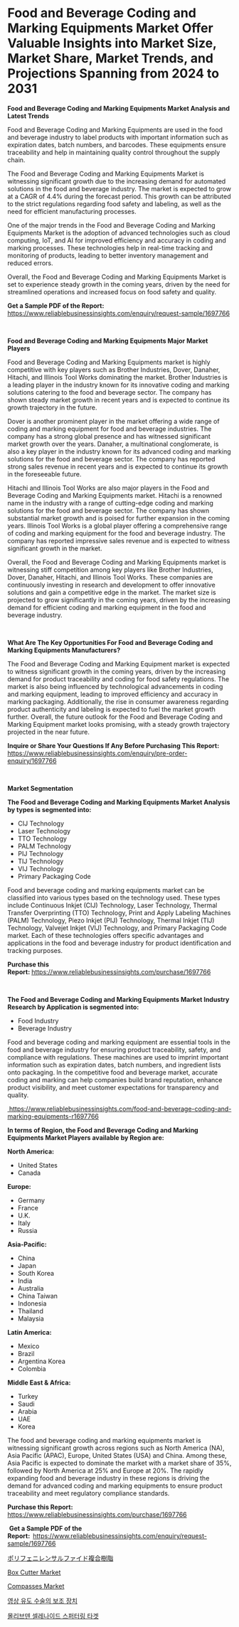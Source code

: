 <p><h1>Food and Beverage Coding and Marking Equipments Market Offer Valuable Insights into Market Size, Market Share, Market Trends, and Projections Spanning from 2024 to 2031</h1></p><p><strong>Food and Beverage Coding and Marking Equipments Market Analysis and Latest Trends</strong></p>
<p><p>Food and Beverage Coding and Marking Equipments are used in the food and beverage industry to label products with important information such as expiration dates, batch numbers, and barcodes. These equipments ensure traceability and help in maintaining quality control throughout the supply chain.</p><p>The Food and Beverage Coding and Marking Equipments Market is witnessing significant growth due to the increasing demand for automated solutions in the food and beverage industry. The market is expected to grow at a CAGR of 4.4% during the forecast period. This growth can be attributed to the strict regulations regarding food safety and labeling, as well as the need for efficient manufacturing processes.</p><p>One of the major trends in the Food and Beverage Coding and Marking Equipments Market is the adoption of advanced technologies such as cloud computing, IoT, and AI for improved efficiency and accuracy in coding and marking processes. These technologies help in real-time tracking and monitoring of products, leading to better inventory management and reduced errors.</p><p>Overall, the Food and Beverage Coding and Marking Equipments Market is set to experience steady growth in the coming years, driven by the need for streamlined operations and increased focus on food safety and quality.</p></p>
<p><strong>Get a Sample PDF of the Report:&nbsp;</strong> <a href="https://www.reliablebusinessinsights.com/enquiry/request-sample/1697766">https://www.reliablebusinessinsights.com/enquiry/request-sample/1697766</a></p>
<p>&nbsp;</p>
<p><strong>Food and Beverage Coding and Marking Equipments Major Market Players</strong></p>
<p><p>Food and Beverage Coding and Marking Equipments market is highly competitive with key players such as Brother Industries, Dover, Danaher, Hitachi, and Illinois Tool Works dominating the market. Brother Industries is a leading player in the industry known for its innovative coding and marking solutions catering to the food and beverage sector. The company has shown steady market growth in recent years and is expected to continue its growth trajectory in the future. </p><p>Dover is another prominent player in the market offering a wide range of coding and marking equipment for food and beverage industries. The company has a strong global presence and has witnessed significant market growth over the years. Danaher, a multinational conglomerate, is also a key player in the industry known for its advanced coding and marking solutions for the food and beverage sector. The company has reported strong sales revenue in recent years and is expected to continue its growth in the foreseeable future.</p><p>Hitachi and Illinois Tool Works are also major players in the Food and Beverage Coding and Marking Equipments market. Hitachi is a renowned name in the industry with a range of cutting-edge coding and marking solutions for the food and beverage sector. The company has shown substantial market growth and is poised for further expansion in the coming years. Illinois Tool Works is a global player offering a comprehensive range of coding and marking equipment for the food and beverage industry. The company has reported impressive sales revenue and is expected to witness significant growth in the market.</p><p>Overall, the Food and Beverage Coding and Marking Equipments market is witnessing stiff competition among key players like Brother Industries, Dover, Danaher, Hitachi, and Illinois Tool Works. These companies are continuously investing in research and development to offer innovative solutions and gain a competitive edge in the market. The market size is projected to grow significantly in the coming years, driven by the increasing demand for efficient coding and marking equipment in the food and beverage industry.</p></p>
<p>&nbsp;</p>
<p><strong>What Are The Key Opportunities For Food and Beverage Coding and Marking Equipments Manufacturers?</strong></p>
<p><p>The Food and Beverage Coding and Marking Equipment market is expected to witness significant growth in the coming years, driven by the increasing demand for product traceability and coding for food safety regulations. The market is also being influenced by technological advancements in coding and marking equipment, leading to improved efficiency and accuracy in marking packaging. Additionally, the rise in consumer awareness regarding product authenticity and labeling is expected to fuel the market growth further. Overall, the future outlook for the Food and Beverage Coding and Marking Equipment market looks promising, with a steady growth trajectory projected in the near future.</p></p>
<p><strong>Inquire or Share Your Questions If Any Before Purchasing This Report:</strong> <a href="https://www.reliablebusinessinsights.com/enquiry/pre-order-enquiry/1697766">https://www.reliablebusinessinsights.com/enquiry/pre-order-enquiry/1697766</a></p>
<p>&nbsp;</p>
<p><strong>Market Segmentation</strong></p>
<p><strong>The Food and Beverage Coding and Marking Equipments Market Analysis by types is segmented into:</strong></p>
<p><ul><li>CIJ Technology</li><li>Laser Technology</li><li>TTO Technology</li><li>PALM Technology</li><li>PIJ Technology</li><li>TIJ Technology</li><li>VIJ Technology</li><li>Primary Packaging Code</li></ul></p>
<p><p>Food and beverage coding and marking equipments market can be classified into various types based on the technology used. These types include Continuous Inkjet (CIJ) Technology, Laser Technology, Thermal Transfer Overprinting (TTO) Technology, Print and Apply Labeling Machines (PALM) Technology, Piezo Inkjet (PIJ) Technology, Thermal Inkjet (TIJ) Technology, Valvejet Inkjet (VIJ) Technology, and Primary Packaging Code market. Each of these technologies offers specific advantages and applications in the food and beverage industry for product identification and tracking purposes.</p></p>
<p><strong>Purchase this Report:&nbsp;</strong><a href="https://www.reliablebusinessinsights.com/purchase/1697766">https://www.reliablebusinessinsights.com/purchase/1697766</a></p>
<p>&nbsp;</p>
<p><strong>The Food and Beverage Coding and Marking Equipments Market Industry Research by Application is segmented into:</strong></p>
<p><ul><li>Food Industry</li><li>Beverage Industry</li></ul></p>
<p><p>Food and beverage coding and marking equipment are essential tools in the food and beverage industry for ensuring product traceability, safety, and compliance with regulations. These machines are used to imprint important information such as expiration dates, batch numbers, and ingredient lists onto packaging. In the competitive food and beverage market, accurate coding and marking can help companies build brand reputation, enhance product visibility, and meet customer expectations for transparency and quality.</p></p>
<p><a href="https://www.reliablebusinessinsights.com/food-and-beverage-coding-and-marking-equipments-r1697766">&nbsp;https://www.reliablebusinessinsights.com/food-and-beverage-coding-and-marking-equipments-r1697766</a></p>
<p><strong>In terms of Region, the Food and Beverage Coding and Marking Equipments Market Players available by Region are:</strong></p>
<p>
    <p> <strong> North America: </strong>
        <ul>
            <li>United States</li>
            <li>Canada</li>
        </ul>
        </p> 
    <p> <strong> Europe: </strong>
        <ul>
            <li>Germany</li>
            <li>France</li>
            <li>U.K.</li>
            <li>Italy</li>
            <li>Russia</li>
        </ul>
        </p> 
    <p> <strong> Asia-Pacific: </strong>
        <ul>
            <li>China</li>
            <li>Japan</li>
            <li>South Korea</li>
            <li>India</li>
            <li>Australia</li>
            <li>China Taiwan</li>
            <li>Indonesia</li>
            <li>Thailand</li>
            <li>Malaysia</li>
        </ul>
        </p> 
    <p> <strong> Latin America: </strong>
        <ul>
            <li>Mexico</li>
            <li>Brazil</li>
            <li>Argentina Korea</li>
            <li>Colombia</li>
        </ul>
        </p> 
    <p> <strong> Middle East & Africa: </strong>
        <ul>
            <li>Turkey</li>
            <li>Saudi</li>
            <li>Arabia</li>
            <li>UAE</li>
            <li>Korea</li>
        </ul>
    </p>
    </p>
<p><p>The food and beverage coding and marking equipments market is witnessing significant growth across regions such as North America (NA), Asia Pacific (APAC), Europe, United States (USA) and China. Among these, Asia Pacific is expected to dominate the market with a market share of 35%, followed by North America at 25% and Europe at 20%. The rapidly expanding food and beverage industry in these regions is driving the demand for advanced coding and marking equipments to ensure product traceability and meet regulatory compliance standards.</p></p>
<p><strong>Purchase this Report: </strong><a href="https://www.reliablebusinessinsights.com/purchase/1697766">https://www.reliablebusinessinsights.com/purchase/1697766</a></p>
<p>&nbsp;<strong>Get a Sample PDF of the Report:&nbsp;&nbsp;</strong><a href="https://www.reliablebusinessinsights.com/enquiry/request-sample/1697766">https://www.reliablebusinessinsights.com/enquiry/request-sample/1697766</a></p>
<p><strong></strong></p>
<p><p><a href="https://github.com/roulaayoub-saad/Market-Research-Report-List-1/blob/main/4947401100352.md">ポリフェニレンサルファイド複合樹脂</a></p><p><a href="https://github.com/luckyshygirl/Market-Research-Report-List-4/blob/main/box-cutter-market.md">Box Cutter Market</a></p><p><a href="https://github.com/vimar16th/Market-Research-Report-List-4/blob/main/compasses-market.md">Compasses Market</a></p><p><a href="https://medium.com/@moulafa/%EC%9D%B4%EB%AF%B8%EC%A7%80-%EC%9C%A0%EB%8F%84-%EC%88%98%EC%88%A0-%EC%8B%9C%EC%9E%A5%EC%9D%98-%EC%A7%80%EC%9B%90-%EC%9E%A5%EC%B9%98-%EC%8B%9C%EC%9E%A5-cagr-%EC%8B%9C%EC%9E%A5-%EB%8F%99%ED%96%A5-%EB%B0%8F-%EC%84%B1%EC%9E%A5-%EC%A0%84%EB%9E%B5%EC%97%90-%EB%8C%80%ED%95%9C-%ED%86%B5%EC%B0%B0%EB%A0%A5-b27880c1a8de">영상 유도 수술의 보조 장치</a></p><p><a href="https://github.com/lzuwsfreyoq70/Market-Research-Report-List-2/blob/main/226986693904.md">몰리브덴 셀레나이드 스퍼터링 타겟</a></p></p>